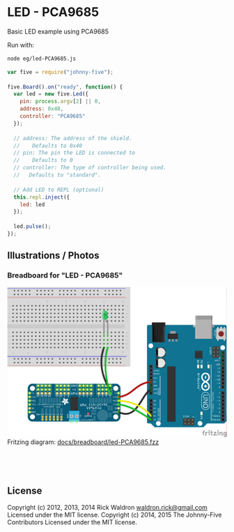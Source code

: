 <!--remove-start-->

# LED - PCA9685


Basic LED example using PCA9685


Run with:
```bash
node eg/led-PCA9685.js
```

<!--remove-end-->

```javascript
var five = require("johnny-five");

five.Board().on("ready", function() {
  var led = new five.Led({
    pin: process.argv[2] || 0,
    address: 0x40,
    controller: "PCA9685"
  });

  // address: The address of the shield.
  //    Defaults to 0x40
  // pin: The pin the LED is connected to
  //    Defaults to 0
  // controller: The type of controller being used.
  //   Defaults to "standard".

  // Add LED to REPL (optional)
  this.repl.inject({
    led: led
  });

  led.pulse();
});

```


## Illustrations / Photos


### Breadboard for "LED - PCA9685"



![docs/breadboard/led-PCA9685.png](breadboard/led-PCA9685.png)<br>
Fritzing diagram: [docs/breadboard/led-PCA9685.fzz](breadboard/led-PCA9685.fzz)

&nbsp;





&nbsp;

<!--remove-start-->

## License
Copyright (c) 2012, 2013, 2014 Rick Waldron <waldron.rick@gmail.com>
Licensed under the MIT license.
Copyright (c) 2014, 2015 The Johnny-Five Contributors
Licensed under the MIT license.

<!--remove-end-->
